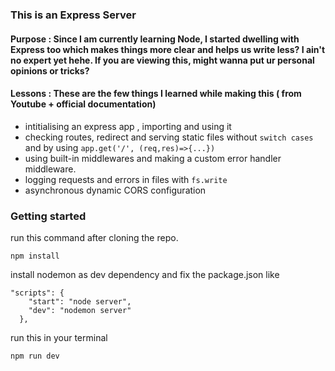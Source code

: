 ### This is an Express Server 

#### Purpose : Since I am currently learning Node, I started dwelling with Express too which makes things more clear and helps us write less? I ain't no expert yet hehe. If you are viewing this, might wanna put ur personal opinions or tricks?

#### Lessons : These are the few things I learned while making this ( from Youtube + official documentation) 
- intitialising an express app , importing and using it
- checking routes, redirect and serving static files without `switch cases` and by using `app.get('/', (req,res)=>{...})`
- using built-in middlewares and making a custom error handler middleware.
- logging requests and errors in files with `fs.write`
- asynchronous dynamic CORS configuration


### Getting started 
run this command after cloning the repo.
```
npm install
```

install nodemon as dev dependency and fix the package.json like
```
"scripts": {
    "start": "node server",
    "dev": "nodemon server"
  },
```
run this in your terminal 
```
npm run dev
```
